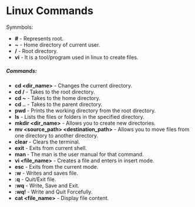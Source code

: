 # Linux Commands
Symmbols:
-	**#**	-	Represents root.
-	**~**	-	Home directory of current user.
-	**/**	-	Root directory.
-	**vi**	-	It is a tool/program used in linux to create files.

##### **Commands:**
-	**cd <dir_name>**	-	Changes the current directory.
-	**cd /**	-	Takes to the root directory.
-	**cd ~**	-	Takes to the home directory.
-	**cd ..**	-	Takes to the parent directory.
-	**pwd**		-	Prints the working directory from the root directory.
-	**ls**		-	Lists the files or folders in the specified directory.
-	**mkdir <dir_name>**	-	Allows you to create new directories.
-	**mv <source_path> <destination_path>**		-	Allows you to move files from one directory to another directory.
-	**clear**	-	Clears the terminal.
-	**exit**	-	Exits from current shell.
-	**man <command>**	-	The man <command> is the user manual for that command.
-	**vi <file_name>**	-	Creates a file and enters in insert mode.
-	**esc**		-	Exits from the current mode.
-	**:w**	-	Writes and saves file.
-	**:q**	-	Quit/Exit file.
-	**:wq**	-	Write, Save and Exit.
-	**:wq!**	-	Write and Quit Forcefully.
-	**cat <file_name>**		-	Display file content.
